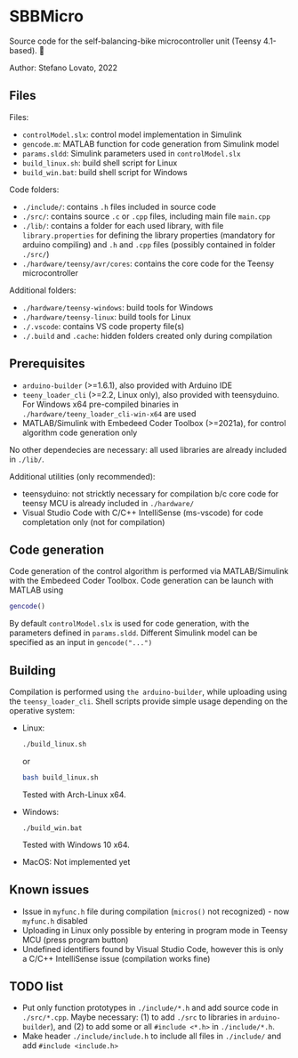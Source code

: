 # SBBMicro

Source code for the self-balancing-bike microcontroller unit (Teensy 4.1-based). 🚀️

Author: Stefano Lovato, 2022

## Files

Files:

* `controlModel.slx`: control model implementation in Simulink
* `gencode.m`: MATLAB function for code generation from Simulink model
* `params.sldd`: Simulink parameters used in `controlModel.slx`
* `build_linux.sh`: build shell script for Linux
* `build_win.bat`: build shell script for Windows

Code folders:

* `./include/`: contains `.h` files included in source code
* `./src/`: contains source `.c` or `.cpp` files, including main file `main.cpp`
* `./lib/`: contains a folder for each used library, with file `library.properties` for defining the library properties (mandatory for arduino compiling) and `.h` and `.cpp` files (possibly contained in folder `./src/`)
* `./hardware/teensy/avr/cores`: contains the core code for the Teensy microcontroller

Additional folders:

* `./hardware/teensy-windows`: build tools for Windows
* `./hardware/teensy-linux`: build tools for Linux
* `./.vscode`: contains VS code property file(s)
* `./.build` and `.cache`: hidden folders created only during compilation

## Prerequisites

* `arduino-builder` (>=1.6.1), also provided with Arduino IDE
* `teeny_loader_cli` (>=2.2, Linux only), also provided with teensyduino. For Windows x64 pre-compiled binaries in `./hardware/teeny_loader_cli-win-x64` are used
* MATLAB/Simulink with Embedeed Coder Toolbox (>=2021a), for control algorithm code generation only

No other dependecies are necessary: all used libraries are already included in `./lib/`.

Additional utilities (only recommended):

* teensyduino: not stricktly necessary for compilation b/c core code for teensy MCU is already included in `./hardware/`
* Visual Studio Code with C/C++ IntelliSense (ms-vscode) for code completation only (not for compilation)

## Code generation

Code generation of the control algorithm is performed via MATLAB/Simulink with the Embedeed Coder Toolbox. Code generation can be launch with MATLAB using

```MATLAB
gencode()
```

By default `controlModel.slx` is used for code generation, with the parameters defined in `params.sldd`. Different Simulink model can be specified as an input in `gencode("...")`

## Building

Compilation is performed using `the arduino-builder`, while uploading using the `teensy_loader_cli`. Shell scripts provide simple usage depending on the operative system:

* Linux:

  ```bash
  ./build_linux.sh
  ```

  or

  ```bash
  bash build_linux.sh
  ```

  Tested with Arch-Linux x64.
* Windows:

  ```batch
  ./build_win.bat
  ```
  
  Tested with Windows 10 x64.
* MacOS: Not implemented yet

## Known issues

* Issue in `myfunc.h` file during compilation (`micros()` not recognized) - now `myfunc.h` disabled
* Uploading in Linux only possible by entering in program mode in Teensy MCU (press program button)
* Undefined identifiers found by Visual Studio Code, however this is only a C/C++ IntelliSense issue (compilation works fine)

## TODO list

* Put only function prototypes in `./include/*.h` and add source code in `./src/*.cpp`. Maybe necessary: (1) to add `./src` to libraries in `arduino-builder`), and (2) to add some or all `#include <*.h>` in `./include/*.h`.
* Make header `./include/include.h` to include all files in `./include/` and add `#include <include.h>`
